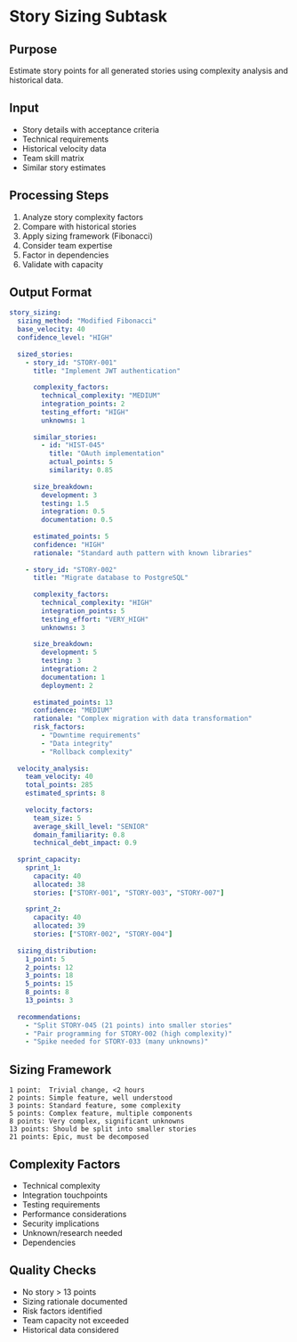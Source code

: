 # Story Sizing Subtask

## Purpose
Estimate story points for all generated stories using complexity analysis and historical data.

## Input
- Story details with acceptance criteria
- Technical requirements
- Historical velocity data
- Team skill matrix
- Similar story estimates

## Processing Steps
1. Analyze story complexity factors
2. Compare with historical stories
3. Apply sizing framework (Fibonacci)
4. Consider team expertise
5. Factor in dependencies
6. Validate with capacity

## Output Format
```yaml
story_sizing:
  sizing_method: "Modified Fibonacci"
  base_velocity: 40
  confidence_level: "HIGH"
  
  sized_stories:
    - story_id: "STORY-001"
      title: "Implement JWT authentication"
      
      complexity_factors:
        technical_complexity: "MEDIUM"
        integration_points: 2
        testing_effort: "HIGH"
        unknowns: 1
        
      similar_stories:
        - id: "HIST-045"
          title: "OAuth implementation"
          actual_points: 5
          similarity: 0.85
          
      size_breakdown:
        development: 3
        testing: 1.5
        integration: 0.5
        documentation: 0.5
        
      estimated_points: 5
      confidence: "HIGH"
      rationale: "Standard auth pattern with known libraries"
      
    - story_id: "STORY-002"
      title: "Migrate database to PostgreSQL"
      
      complexity_factors:
        technical_complexity: "HIGH"
        integration_points: 5
        testing_effort: "VERY_HIGH"
        unknowns: 3
        
      size_breakdown:
        development: 5
        testing: 3
        integration: 2
        documentation: 1
        deployment: 2
        
      estimated_points: 13
      confidence: "MEDIUM"
      rationale: "Complex migration with data transformation"
      risk_factors:
        - "Downtime requirements"
        - "Data integrity"
        - "Rollback complexity"
  
  velocity_analysis:
    team_velocity: 40
    total_points: 285
    estimated_sprints: 8
    
    velocity_factors:
      team_size: 5
      average_skill_level: "SENIOR"
      domain_familiarity: 0.8
      technical_debt_impact: 0.9
      
  sprint_capacity:
    sprint_1:
      capacity: 40
      allocated: 38
      stories: ["STORY-001", "STORY-003", "STORY-007"]
      
    sprint_2:
      capacity: 40
      allocated: 39
      stories: ["STORY-002", "STORY-004"]
      
  sizing_distribution:
    1_point: 5
    2_points: 12
    3_points: 18
    5_points: 15
    8_points: 8
    13_points: 3
    
  recommendations:
    - "Split STORY-045 (21 points) into smaller stories"
    - "Pair programming for STORY-002 (high complexity)"
    - "Spike needed for STORY-033 (many unknowns)"
```

## Sizing Framework
```
1 point:  Trivial change, <2 hours
2 points: Simple feature, well understood
3 points: Standard feature, some complexity
5 points: Complex feature, multiple components
8 points: Very complex, significant unknowns
13 points: Should be split into smaller stories
21 points: Epic, must be decomposed
```

## Complexity Factors
- Technical complexity
- Integration touchpoints
- Testing requirements
- Performance considerations
- Security implications
- Unknown/research needed
- Dependencies

## Quality Checks
- No story > 13 points
- Sizing rationale documented
- Risk factors identified
- Team capacity not exceeded
- Historical data considered